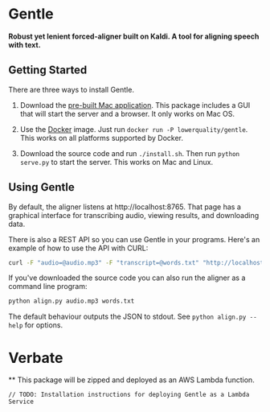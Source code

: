 # Gentle
**Robust yet lenient forced-aligner built on Kaldi. A tool for aligning speech with text.**

## Getting Started

There are three ways to install Gentle.

1. Download the [pre-built Mac application](https://github.com/lowerquality/gentle/releases/download/0.9.1/gentle-0.9.1.dmg). This package includes a GUI that will start the server and a browser. It only works on Mac OS.

2. Use the [Docker](https://www.docker.com/) image. Just run ```docker run -P lowerquality/gentle```. This works on all platforms supported by Docker.

3. Download the source code and run ```./install.sh```. Then run ```python serve.py``` to start the server. This works on Mac and Linux.

## Using Gentle

By default, the aligner listens at http://localhost:8765. That page has a graphical interface for transcribing audio, viewing results, and downloading data.

There is also a REST API so you can use Gentle in your programs. Here's an example of how to use the API with CURL:

```bash
curl -F "audio=@audio.mp3" -F "transcript=@words.txt" "http://localhost:8765/transcriptions?async=false"
```

If you've downloaded the source code you can also run the aligner as a command line program:

```bash
python align.py audio.mp3 words.txt
```

The default behaviour outputs the JSON to stdout.  See `python align.py --help` for options.

# Verbate
** This package will be zipped and deployed as an AWS Lambda function.

```
// TODO: Installation instructions for deploying Gentle as a Lambda Service
```

